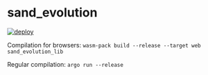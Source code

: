 # sand_evolution

[![deploy](https://github.com/wavelet-noise/sand_evolution/actions/workflows/push_to_master.yml/badge.svg)](https://github.com/wavelet-noise/sand_evolution/actions/workflows/push_to_master.yml)

Compilation for browsers: 
```wasm-pack build --release --target web sand_evolution_lib```

Regular compilation:
```argo run --release```
